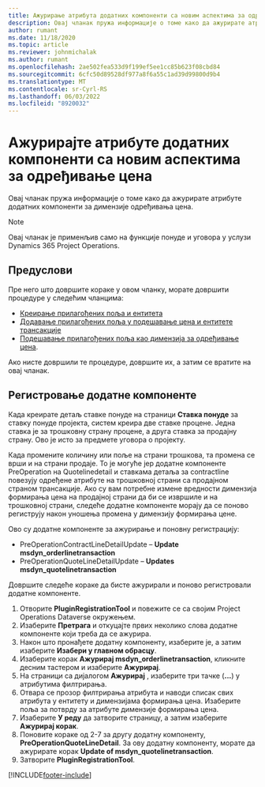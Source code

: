 ```yaml
---
title: Ажурирање атрибута додатних компоненти са новим аспектима за одређивање цена
description: Овај чланак пружа информације о томе како да ажурирате атрибуте додатних компоненти за димензије одређивања цена.
author: rumant
ms.date: 11/18/2020
ms.topic: article
ms.reviewer: johnmichalak
ms.author: rumant
ms.openlocfilehash: 2ae502fea533d9f199ef5ee1cc85b623f08cbd84
ms.sourcegitcommit: 6cfc50d89528df977a8f6a55c1ad39d99800d9b4
ms.translationtype: MT
ms.contentlocale: sr-Cyrl-RS
ms.lasthandoff: 06/03/2022
ms.locfileid: "8920032"
---
```

# <a name="update-plug-in-attributes-with-new-pricing-dimensions"></a>Ажурирајте атрибуте додатних компоненти са новим аспектима за одређивање цена

Овај чланак пружа информације о томе како да ажурирате атрибуте додатних компоненти за димензије одређивања цена.

> [!NOTE]
> Овај чланак је применљив само на функције понуде и уговора у услузи Dynamics 365 Project Operations.

## <a name="prerequisites"></a>Предуслови
Пре него што довршите кораке у овом чланку, морате довршити процедуре у следећим чланцима:

  - [Креирање прилагођених поља и ентитета](create-custom-fields-entities-pricing-dimensions.md) 
  - [Додавање прилагођених поља у подешавање цена и ентитете трансакције ](add-custom-fields-price-setup-transactional-entities.md)
  - [Подешавање прилагођених поља као димензија за одређивање цена](set-up-custom-fields-pricing-dimensions.md). 
  
Ако нисте довршили те процедуре, довршите их, а затим се вратите на овај чланак.

## <a name="register-a-plug-in"></a>Регистровање додатне компоненте
Када креирате детаљ ставке понуде на страници **Ставка понуде** за ставку понуде пројекта, систем креира две ставке процене. Једна ставка је за трошковну страну процене, а друга ставка за продајну страну. Ово је исто за предмете уговора о пројекту.

Када промените количину или поље на страни трошкова, та промена се врши и на страни продаје. То је могуће јер додатне компоненте PreOperation на Quotelinedetail и ставкама детаља за contractline повезују одређене атрибуте на трошковној страни са продајном страном трансакције. Ако су вам потребне измене вредности димензија формирања цена на продајној страни да би се извршиле и на трошковној страни, следеће додатне компоненте морају да се поново региструју након уношења промена у димензију формирања цене.

Ово су додатне компоненте за ажурирање и поновну регистрацију:

- PreOperationContractLineDetailUpdate – **Update msdyn_orderlinetransaction**
- PreOperationQuoteLineDetailUpdate – **Updates msdyn_quotelinetransaction**

Довршите следеће кораке да бисте ажурирали и поново регистровали додатне компоненте.

1. Отворите **PluginRegistrationTool** и повежите се са својим Project Operations Dataverse окружењем.
2. Изаберите **Претрага** и откуцајте првих неколико слова додатне компоненте који треба да се ажурира.
3. Након што пронађете додатну компоненту, изаберите је, а затим изаберите **Изабери у главном обрасцу**.
4. Изаберите корак **Ажурирај msdyn_orderlinetransaction**, кликните десним тастером и изаберите **Ажурирај**.
5. На страници са дијалогом **Ажурирај** , изаберите три тачке (**...**) у атрибутима филтрирања.
6. Отвара се прозор филтрирања атрибута и наводи списак свих атрибута у ентитету и димензијама формирања цена. Изаберите поља за потврду за атрибуте димензије формирања цена.
7. Изаберите **У реду** да затворите страницу, а затим изаберите **Ажурирај корак**.
8. Поновите кораке од 2-7 за другу додатну компоненту, **PreOperationQuoteLineDetail**. За ову додатну компоненту, морате да ажурирате корак **Update of msdyn_quotelinetransaction**.
9. Затворите **PluginRegistrationTool**.


[!INCLUDE[footer-include](../includes/footer-banner.md)]